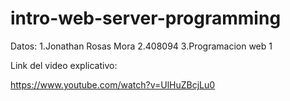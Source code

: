 # intro-web-server-programming

Datos: 1.Jonathan Rosas Mora 2.408094 3.Programacion web 1

Link del video explicativo:

https://www.youtube.com/watch?v=UlHuZBcjLu0
